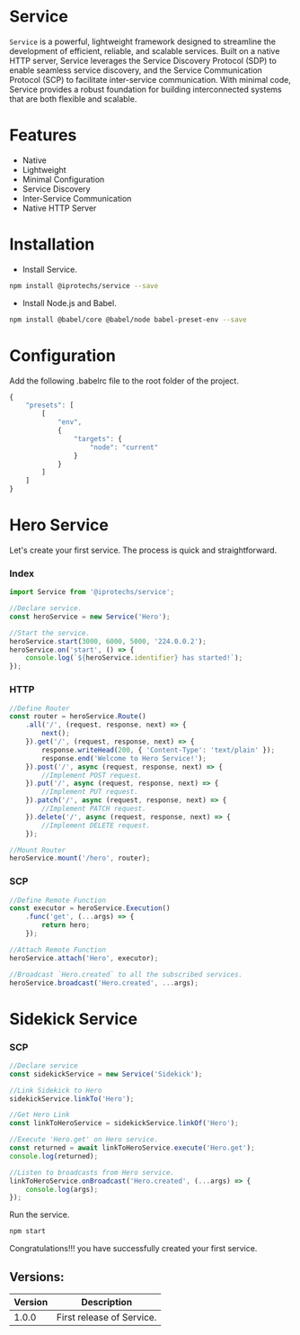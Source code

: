# Service
`Service` is a powerful, lightweight framework designed to streamline the development of efficient, reliable, and scalable services. Built on a native HTTP server, Service leverages the Service Discovery Protocol (SDP) to enable seamless service discovery, and the Service Communication Protocol (SCP) to facilitate inter-service communication. With minimal code, Service provides a robust foundation for building interconnected systems that are both flexible and scalable.

# Features
* Native
* Lightweight
* Minimal Configuration
* Service Discovery
* Inter-Service Communication
* Native HTTP Server

# Installation
* Install Service.
```sh
npm install @iprotechs/service --save
```

* Install Node.js and Babel.
```sh
npm install @babel/core @babel/node babel-preset-env --save
```

# Configuration
Add the following .babelrc file to the root folder of the project.
```javascript
{
    "presets": [
        [
            "env",
            {
                "targets": {
                    "node": "current"
                }
            }
        ]
    ]
}
```

# Hero Service
Let's create your first service. The process is quick and straightforward.
### Index
```javascript
import Service from '@iprotechs/service';

//Declare service.
const heroService = new Service('Hero');

//Start the service.
heroService.start(3000, 6000, 5000, '224.0.0.2');
heroService.on('start', () => {
    console.log(`${heroService.identifier} has started!`);
});
```

### HTTP
```javascript
//Define Router
const router = heroService.Route()
    .all('/', (request, response, next) => {
        next();
    }).get('/', (request, response, next) => {
        response.writeHead(200, { 'Content-Type': 'text/plain' });
        response.end('Welcome to Hero Service!');
    }).post('/', async (request, response, next) => {
        //Implement POST request.
    }).put('/', async (request, response, next) => {
        //Implement PUT request.
    }).patch('/', async (request, response, next) => {
        //Implement PATCH request.
    }).delete('/', async (request, response, next) => {
        //Implement DELETE request.
    });

//Mount Router
heroService.mount('/hero', router);
```

### SCP
```javascript
//Define Remote Function
const executor = heroService.Execution()
    .func('get', (...args) => {
        return hero;
    });

//Attach Remote Function
heroService.attach('Hero', executor);

//Broadcast `Hero.created` to all the subscribed services.
heroService.broadcast('Hero.created', ...args);
```

# Sidekick Service
### SCP
```javascript
//Declare service
const sidekickService = new Service('Sidekick');

//Link Sidekick to Hero
sidekickService.linkTo('Hero');

//Get Hero Link
const linkToHeroService = sidekickService.linkOf('Hero');

//Execute 'Hero.get' on Hero service.
const returned = await linkToHeroService.execute('Hero.get');
console.log(returned);

//Listen to broadcasts from Hero service.
linkToHeroService.onBroadcast('Hero.created', (...args) => {
    console.log(args);
});
```

Run the service.
```sh
npm start
```

Congratulations!!! you have successfully created your first service.

## Versions:
| Version | Description               |
| ------- | ------------------------- |
| 1.0.0   | First release of Service. |